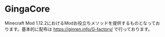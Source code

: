 # GingaCore
Minecraft Mod 1.12.2におけるModお役立ちメソッドを提供するものとなっております。基本的に配布は https://ginren.info/G-factory/ で行っております。
